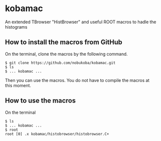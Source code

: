 # kobamac
An extended TBrowser "HistBrowser" and useful ROOT macros to hadle the histograms

## How to install the macros from GitHub
On the terminal, clone the macros by the following command.
```
$ git clone https://github.com/nobukoba/kobamac.git
$ ls
$ ... kobamac ...
```
Then you can use the macros. You do not have to compile the macros at this moment.

## How to use the macros
On the terminal
```
$ ls
$ ... kobamac ...
$ root
root [0] .x kobamac/histobrowser/histobrowser.C+
```
